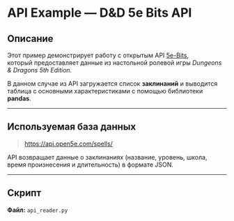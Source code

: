 # API Example — D&D 5e Bits API

## Описание
Этот пример демонстрирует работу с открытым API [5e-Bits](https://5e-bits.github.io/docs),  
который предоставляет данные из настольной ролевой игры *Dungeons & Dragons 5th Edition*.  

В данном случае из API загружается список **заклинаний** и выводится таблица с основными характеристиками с помощью библиотеки **pandas**.

---
## Используемая база данных
> https://api.open5e.com/spells/

API возвращает данные о заклинаниях (название, уровень, школа, время произнесения и длительность) в формате JSON.

---
## Скрипт
**Файл:** `api_reader.py`
